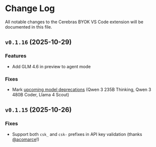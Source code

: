 # Change Log

All notable changes to the Cerebras BYOK VS Code extension will be documented in this file.

## `v0.1.16` (2025-10-29)

### Features
- Add GLM 4.6 in preview to agent mode

### Fixes
- Mark [upcoming model deprecations](https://inference-docs.cerebras.ai/support/deprecation) (Qwen 3 235B Thinking, Qwen 3 480B Coder, Llama 4 Scout)

## `v0.1.15` (2025-10-26)

### Fixes
- Support both `csk_` and `csk-` prefixes in API key validation (thanks [@acomarce](https://github.com/acomarce)!)

